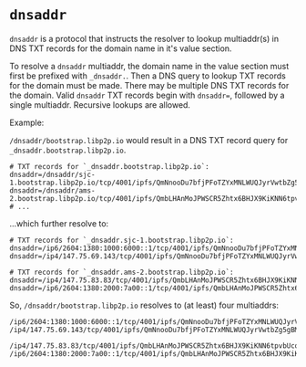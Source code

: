 # `dnsaddr`

`dnsaddr` is a protocol that instructs the resolver to lookup multiaddr(s) in DNS TXT records for the domain name in it's value section.

To resolve a `dnsaddr` multiaddr, the domain name in the value section must first be prefixed with `_dnsaddr.`. Then a DNS query to lookup TXT records for the domain must be made. There may be multiple DNS TXT records for the domain. Valid `dnsaddr` TXT records begin with `dnsaddr=`, followed by a single multiaddr. Recursive lookups are allowed.

Example:

`/dnsaddr/bootstrap.libp2p.io` would result in a DNS TXT record query for `_dnsaddr.bootstrap.libp2p.io`.

```console
# TXT records for `_dnsaddr.bootstrap.libp2p.io`:
dnsaddr=/dnsaddr/sjc-1.bootstrap.libp2p.io/tcp/4001/ipfs/QmNnooDu7bfjPFoTZYxMNLWUQJyrVwtbZg5gBMjTezGAJN
dnsaddr=/dnsaddr/ams-2.bootstrap.libp2p.io/tcp/4001/ipfs/QmbLHAnMoJPWSCR5Zhtx6BHJX9KiKNN6tpvbUcqanj75Nb
# ...
```

...which further resolve to:

```console
# TXT records for `_dnsaddr.sjc-1.bootstrap.libp2p.io`:
dnsaddr=/ip6/2604:1380:1000:6000::1/tcp/4001/ipfs/QmNnooDu7bfjPFoTZYxMNLWUQJyrVwtbZg5gBMjTezGAJN
dnsaddr=/ip4/147.75.69.143/tcp/4001/ipfs/QmNnooDu7bfjPFoTZYxMNLWUQJyrVwtbZg5gBMjTezGAJN

# TXT records for `_dnsaddr.ams-2.bootstrap.libp2p.io`:
dnsaddr=/ip4/147.75.83.83/tcp/4001/ipfs/QmbLHAnMoJPWSCR5Zhtx6BHJX9KiKNN6tpvbUcqanj75Nb
dnsaddr=/ip6/2604:1380:2000:7a00::1/tcp/4001/ipfs/QmbLHAnMoJPWSCR5Zhtx6BHJX9KiKNN6tpvbUcqanj75Nb
```

So, `/dnsaddr/bootstrap.libp2p.io` resolves to (at least) four multiaddrs:

```console
/ip6/2604:1380:1000:6000::1/tcp/4001/ipfs/QmNnooDu7bfjPFoTZYxMNLWUQJyrVwtbZg5gBMjTezGAJN
/ip4/147.75.69.143/tcp/4001/ipfs/QmNnooDu7bfjPFoTZYxMNLWUQJyrVwtbZg5gBMjTezGAJN

/ip4/147.75.83.83/tcp/4001/ipfs/QmbLHAnMoJPWSCR5Zhtx6BHJX9KiKNN6tpvbUcqanj75Nb
/ip6/2604:1380:2000:7a00::1/tcp/4001/ipfs/QmbLHAnMoJPWSCR5Zhtx6BHJX9KiKNN6tpvbUcqanj75Nb
```
